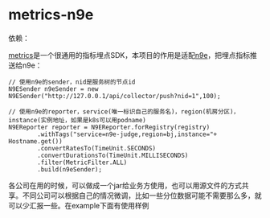 # metrics-n9e

依赖：

[metrics](https://metrics.dropwizard.io/)是一个很通用的指标埋点SDK，本项目的作用是适配[n9e](https://github.com/didi/nightingale)，把埋点指标推送给n9e：

```
// 使用n9e的sender，nid是服务树的节点id
N9ESender n9eSender = new N9ESender("http://127.0.0.1/api/collector/push?nid=1",100);

// 使用n9e的reporter，service(唯一标识自己的服务名)，region(机房分区)，instance(实例地址，如果是k8s可以用podname)
N9EReporter reporter = N9EReporter.forRegistry(registry)
        .withTags("service=n9e-judge,region=bj,instance="+ Hostname.get())
        .convertRatesTo(TimeUnit.SECONDS)
        .convertDurationsTo(TimeUnit.MILLISECONDS)
        .filter(MetricFilter.ALL)
        .build(n9eSender);
```

各公司在用的时候，可以做成一个jar给业务方使用，也可以用源文件的方式共享。不同公司可以根据自己的情况微调，比如一些分位数据可能不需要那么多，就可以少汇报一些。在example下面有使用样例